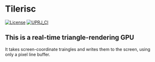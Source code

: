 # Tilerisc

[![License](https://img.shields.io/badge/License-Apache%202.0-blue.svg)](https://opensource.org/licenses/Apache-2.0) [![UPRJ_CI](https://github.com/Thomas-Jager/tilerisc/actions/workflows/user_project_ci.yml/badge.svg)](https://github.com/Thomas-Jager/tilerisc/actions/workflows/user_project_ci.yml)

## This is a real-time triangle-rendering GPU

It takes screen-coordinate traingles and writes them to the screen, using only a pixel line buffer.
